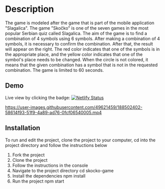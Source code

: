 # Description

The game is modeled after the game that is part of the mobile application "Slagalica". The game "Skočko" is one of the seven games in the most popular Serbian quiz called Slagalica. The aim of the game is to find a combination of 4 symbols using 6 symbols. After making a combination of 4 symbols, it is necessary to confirm the combination. After that, the result will appear on the right. The red color indicates that one of the symbols is in the appropriate place, and the yellow color indicates that one of the symbol's place needs to be changed. When the circle is not colored, it means that the given combination has a symbol that is not in the requested combination. The game is limited to 60 seconds.

## Demo
Live view by clicking the badge: [![Netlify Status](https://api.netlify.com/api/v1/badges/d7168eaa-2eee-44f2-bd34-15dce0bee1f5/deploy-status)](https://app.netlify.com/sites/skocko-game/deploys)

https://user-images.githubusercontent.com/49621459/188502402-58614f93-51f9-4a89-ad76-0fcf06540005.mp4

## Installation
To run and edit the project, clone the project to your computer, cd into the project directory and follow the instructions below

1. Fork the project
2. Clone the project
3. Follow the instructions in the console
4. Navigate to the project directory cd skocko-game
5. Install the dependencies npm install
6. Run the project npm start
